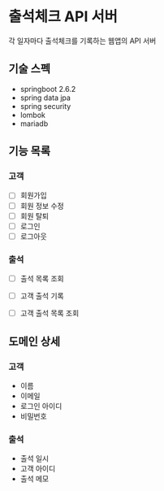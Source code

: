 # 출석체크 API 서버

각 일자마다 출석체크를 기록하는 웹앱의 API 서버

## 기술 스펙
- springboot 2.6.2
- spring data jpa
- spring security
- lombok
- mariadb

## 기능 목록
### 고객 

- [ ] 회원가입
- [ ] 회원 정보 수정
- [ ] 회원 탈퇴 
- [ ] 로그인
- [ ] 로그아웃

### 출석
- [ ] 출석 목록 조회
- [ ] 고객 출석 기록
- [ ] 고객 출석 목록 조회


## 도메인 상세 
### 고객
- 이름 
- 이메일
- 로그인 아이디 
- 비밀번호

### 출석
- 출석 일시 
- 고객 아이디 
- 출석 메모